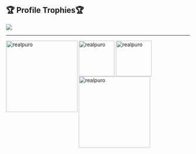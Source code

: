<h2>🏆 Profile Trophies🏆</h2>
<img src="https://github-profile-trophy.vercel.app/?username=protouwu&column=8&theme=darkhub&no-frame=true"/>

---

<div>
  <img height="196" align="left" src="https://github-readme-stats.vercel.app/api?username=protouwu&show_icons=true&theme=github_dark&hide_border=true&include_all_commits=true" alt="realpuro"/>
  <img height="98" align="center" src="https://github-readme-stats.vercel.app/api/top-langs/?username=protouwu&show_icons=true&theme=github_dark&hide_border=true&layout=compact" alt="realpuro"/>
  <img height="98" align="center" src="https://github-readme-stats.vercel.app/api/pin/?username=protouwu&repo=PuroToolKit&show_icons=true&theme=github_dark&hide_border=true&locale=en&layout=compact" alt="realpuro"/>
  <img height="196" align="left" src="https://github-readme-streak-stats.herokuapp.com/?user=protouwu&theme=github-dark-blue&hide_border=true" alt="realpuro" />
</div>
